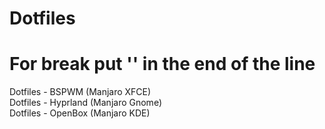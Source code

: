 # Dotfiles
# For break put '\' in the end of the line
Dotfiles - BSPWM (Manjaro XFCE)  
Dotfiles - Hyprland (Manjaro Gnome)\
Dotfiles - OpenBox (Manjaro KDE)
